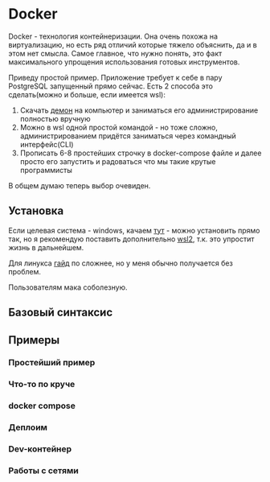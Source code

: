 # Docker

Docker - технология контейнеризации. 
Она очень похожа на виртуализацию, но есть ряд отличий которые тяжело объяснить, да и в этом нет смысла.
Самое главное, что нужно понять, это факт максимального упрощения использования готовых инструментов.

Приведу простой пример. Приложение требует к себе в пару PostgreSQL запущенный прямо сейчас. Есть 2 способа это сделать(можно и больше, если имеется wsl):

1. Скачать [демон](https://ru.wikipedia.org/wiki/%D0%94%D0%B5%D0%BC%D0%BE%D0%BD_(%D0%BF%D1%80%D0%BE%D0%B3%D1%80%D0%B0%D0%BC%D0%BC%D0%B0)) на компьютер и заниматься его администрирование полностью вручную
2. Можно в wsl одной простой командой - но тоже сложно, администрированием придётся заниматься через командный интерфейс(CLI)
3. Прописать 6-8 простейших строчку в docker-compose файле и далее просто его запустить и радоваться что мы такие крутые программисты

В общем думаю теперь выбор очевиден.

## Установка

Если целевая система - windows, качаем [тут](https://www.docker.com/products/docker-desktop/) - можно установить прямо так, но я рекомендую поставить дополнительно [wsl2](./wsl.md), т.к. это упростит жизнь в дальнейшем.

Для линукса [гайд](https://docs.docker.com/engine/install/ubuntu/) по сложнее, но у меня обычно получается без проблем.

Пользователям мака соболезную.

## Базовый синтаксис

## Примеры

### Простейший пример

### Что-то по круче

### docker compose

### Деплоим

### Dev-контейнер

### Работы с сетями

